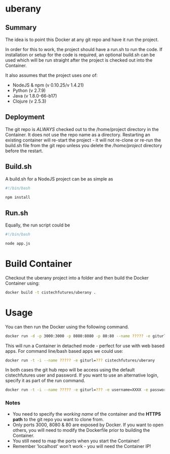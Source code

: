 # uberany
## Summary
The idea is to point this Docker at any git repo and have it run the project.

In order for this to work, the project should have a run.sh to run the code. If installation or setup for the code is required, an optional build.sh can be used which will be run straight after the project is checked out into the Container.

It also assumes that the project uses *one* of:

* NodeJS & npm (v 0.10.25/v 1.4.21)
* Python (v 2.7.9)
* Java (v 1.8.0-66-b17)
* Clojure (v 2.5.3)

## Deployment
The git repo is *ALWAYS* checked out to the /home/project directory in the Container. It does not use the repo name as a directory. Restarting an existing container will re-start the project - it will not re-clone or re-run the build.sh file from the git repo unless you delete the */home/project* directory before the restart.

## Build.sh

A build.sh for a NodeJS project can be as simple as

```bash
#!/bin/bash

npm install
```

## Run.sh
Equally, the run script could be 

```bash
#!/bin/bash

node app.js
```

# Build Container
Checkout the uberany project into a folder and then build the Docker Container using:

```bash
docker build -t cistechfutures/uberany .
```

# Usage
You can then run the Docker using the following command. 

```bash
docker run -d -p 3000:3000 -p 8080:8080 -p 80:80 --name ????? -e giturl=??? cistechfutures/uberany
```

This will run a Container in detached mode - perfect for use with web based apps. For command line/bash based apps we could use:

```bash
docker run -t -i --name ????? -e giturl=??? cistechfutures/uberany
```

In both cases the git hub repo will be access using the default cistechfutures user and password. If you want to use an alternative login, specify it as part of the run command.

```bash
docker run -t -i --name ????? -e giturl=??? -e username=XXXX -e password=YYYY cistechfutures/uberany
```

### Notes
* You need to specify the *working name* of the container and the **HTTPS path** to the git repo you want to clone from. 
* Only ports 3000, 8080 & 80 are exposed by Docker. If you want to open others, you will need to modify the Dockerfile prior to building the Container.
* You still need to map the ports when you start the Container!
* Remember 'localhost' won't work - you will need the Container IP!

